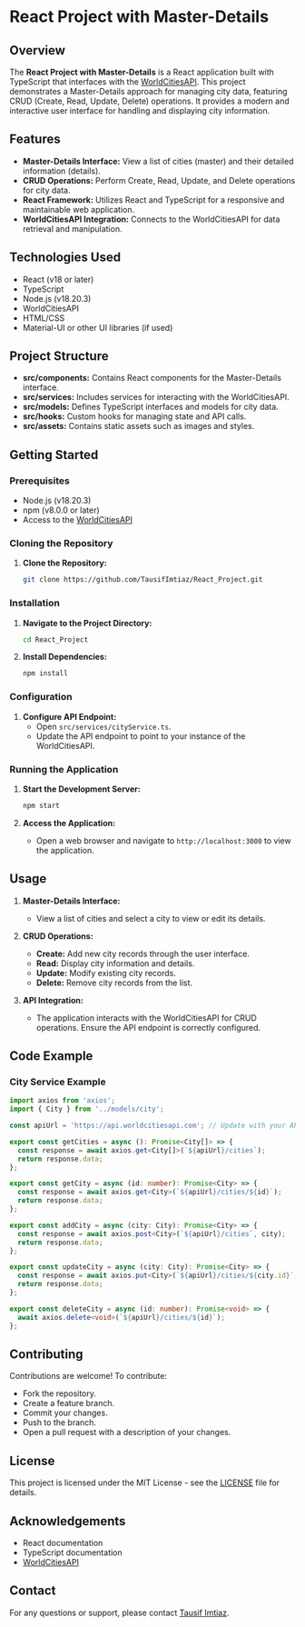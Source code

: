 # React Project with Master-Details

## Overview

The **React Project with Master-Details** is a React application built with TypeScript that interfaces with the [WorldCitiesAPI](https://github.com/TausifImtiaz/WorldCitiesAPI). This project demonstrates a Master-Details approach for managing city data, featuring CRUD (Create, Read, Update, Delete) operations. It provides a modern and interactive user interface for handling and displaying city information.

## Features

- **Master-Details Interface:** View a list of cities (master) and their detailed information (details).
- **CRUD Operations:** Perform Create, Read, Update, and Delete operations for city data.
- **React Framework:** Utilizes React and TypeScript for a responsive and maintainable web application.
- **WorldCitiesAPI Integration:** Connects to the WorldCitiesAPI for data retrieval and manipulation.

## Technologies Used

- React (v18 or later)
- TypeScript
- Node.js (v18.20.3)
- WorldCitiesAPI
- HTML/CSS
- Material-UI or other UI libraries (if used)

## Project Structure

- **src/components:** Contains React components for the Master-Details interface.
- **src/services:** Includes services for interacting with the WorldCitiesAPI.
- **src/models:** Defines TypeScript interfaces and models for city data.
- **src/hooks:** Custom hooks for managing state and API calls.
- **src/assets:** Contains static assets such as images and styles.

## Getting Started

### Prerequisites

- Node.js (v18.20.3)
- npm (v8.0.0 or later)
- Access to the [WorldCitiesAPI](https://github.com/TausifImtiaz/WorldCitiesAPI)

### Cloning the Repository

1. **Clone the Repository:**
   ```bash
   git clone https://github.com/TausifImtiaz/React_Project.git
   ```

### Installation

1. **Navigate to the Project Directory:**
   ```bash
   cd React_Project
   ```

2. **Install Dependencies:**
   ```bash
   npm install
   ```

### Configuration

1. **Configure API Endpoint:**
   - Open `src/services/cityService.ts`.
   - Update the API endpoint to point to your instance of the WorldCitiesAPI.

### Running the Application

1. **Start the Development Server:**
   ```bash
   npm start
   ```

2. **Access the Application:**
   - Open a web browser and navigate to `http://localhost:3000` to view the application.

## Usage

1. **Master-Details Interface:**
   - View a list of cities and select a city to view or edit its details.

2. **CRUD Operations:**
   - **Create:** Add new city records through the user interface.
   - **Read:** Display city information and details.
   - **Update:** Modify existing city records.
   - **Delete:** Remove city records from the list.

3. **API Integration:**
   - The application interacts with the WorldCitiesAPI for CRUD operations. Ensure the API endpoint is correctly configured.

## Code Example

### City Service Example

```typescript
import axios from 'axios';
import { City } from '../models/city';

const apiUrl = 'https://api.worldcitiesapi.com'; // Update with your API URL

export const getCities = async (): Promise<City[]> => {
  const response = await axios.get<City[]>(`${apiUrl}/cities`);
  return response.data;
};

export const getCity = async (id: number): Promise<City> => {
  const response = await axios.get<City>(`${apiUrl}/cities/${id}`);
  return response.data;
};

export const addCity = async (city: City): Promise<City> => {
  const response = await axios.post<City>(`${apiUrl}/cities`, city);
  return response.data;
};

export const updateCity = async (city: City): Promise<City> => {
  const response = await axios.put<City>(`${apiUrl}/cities/${city.id}`, city);
  return response.data;
};

export const deleteCity = async (id: number): Promise<void> => {
  await axios.delete<void>(`${apiUrl}/cities/${id}`);
};
```

## Contributing

Contributions are welcome! To contribute:
- Fork the repository.
- Create a feature branch.
- Commit your changes.
- Push to the branch.
- Open a pull request with a description of your changes.

## License

This project is licensed under the MIT License - see the [LICENSE](LICENSE) file for details.

## Acknowledgements

- React documentation
- TypeScript documentation
- [WorldCitiesAPI](https://github.com/TausifImtiaz/WorldCitiesAPI)

## Contact

For any questions or support, please contact [Tausif Imtiaz](mailto:tausifimtiaz@gmail.com).

